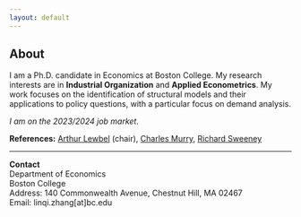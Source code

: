 ```yaml
---
layout: default
---
```


<!-- Text can be **bold**, _italic_, or ~~strikethrough~~. -->

<!-- # Header 1 -->

<!-- ## Header 2

> This is a blockquote following a header.
>
> When something is important enough, you do it even if the odds are not in your favor. -->

## About

I am a Ph.D. candidate in Economics at Boston College. My research interests are in **Industrial Organization** and **Applied Econometrics**. My work focuses on the identification of structural models and their applications to policy questions, with a particular focus on demand analysis.

*I am on the 2023/2024 job market.*

**References:** [Arthur Lewbel](https://sites.google.com/bc.edu/arthur-lewbel) (chair), [Charles Murry](https://charliemurry.github.io), [Richard Sweeney](http://www.richard-sweeney.com)

---

**Contact**   
Department of Economics  
Boston College  
Address: 140 Commonwealth Avenue, Chestnut Hill, MA 02467  
Email: linqi.zhang[at]bc.edu   

